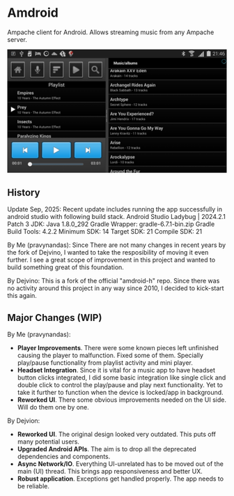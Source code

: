 Amdroid
=======

Ampache client for Android. Allows streaming music from any Ampache server.

![](https://raw.githubusercontent.com/Dejvino/amdroid/master/screenshot_01.png)

## History
Update Sep, 2025:
Recent update includes running the app successfully in android studio with following build stack.
Android Studio Ladybug | 2024.2.1 Patch 3
JDK: Java 1.8.0_292
Gradle Wrapper: gradle-6.7.1-bin.zip
Gradle Build Tools: 4.2.2
Minimum SDK: 14
Target SDK: 21
Compile SDK: 21

By Me (pravynandas):
Since There are not many changes in recent years by the fork of Dejvino, I wanted to take the resposibility of moving it even further.
I see a great scope of improvement in this project and wanted to build something great of this foundation.

By Dejvino:
This is a fork of the official "amdroid-h" repo.
Since there was no activity around this project in any way since 2010,
I decided to kick-start this again.

## Major Changes (WIP)
By Me (pravynandas):
* **Player Improvements**. There were some known pieces left unfinished causing the player to malfunction. Fixed some of them. Specially play/pause functionality from playlist activity and mini player.
* **Headset Integration**. Since it is vital for a music app to have headset button clicks integrated, I did some basic integration like single click and double click to control the play/pause and play next functionality. Yet to take it further to function when the device is locked/app in background.
* **Reworked UI**. There some obvious improvements needed on the UI side. Will do them one by one.

By Dejvion:
* **Reworked UI**. The original design looked very outdated. This puts off many potential users.
* **Upgraded Android APIs**. The aim is to drop all the deprecated dependencies and components.
* **Async Network/IO**. Everything UI-unrelated has to be moved out of the main (UI) thread. This brings app responsiveness and better UX.
* **Robust application**. Exceptions get handled properly. The app needs to be reliable.

